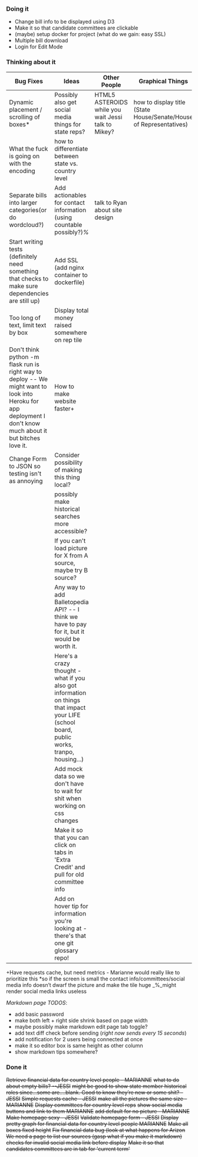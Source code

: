 ### Doing it

* Change bill info to be displayed using D3
* Make it so that candidate committees are clickable
* (maybe) setup docker for project (what do we gain: easy SSL)
* Multiple bill download 
* Login for Edit Mode
### Thinking about it


| Bug Fixes     | Ideas            | Other People    |  Graphical Things
| -------------|-------------|-----------------|-----------------|
| Dynamic placement / scrolling of boxes*  | Possibly also get social media things for state reps?  | HTML5 ASTEROIDS while you wait Jessi talk to Mikey? | how to display title (State House/Senate/House of Representatives) | 
| What the fuck is going on with the encoding | how to differentiate between state vs. country level | | | 
| Separate bills into larger categories(or do wordcloud?) | Add actionables for contact information (using countable possibly?)_%_  | talk to Ryan about site design |
| Start writing tests (definitely need something that checks to make sure dependencies are still up) | Add SSL (add nginx container to dockerfile)
| Too long of text, limit text by box | Display total money raised somewhere on rep tile
| Don't think python -m flask run is right way to deploy -- We might want to look into Heroku for app deployment I don't know much about it but bitches love it.| How to make website faster+
|Change Form to JSON so testing isn't as annoying| Consider possibility of making this thing local?
| | possibly make historical searches more accessible?
| | If you can't load picture for X from A source, maybe try B source? 
| | Any way to add Balletopedia API? -- I think we have to pay for it, but it would be worth it. 
| | Here's a crazy thought - what if you also got information on things that impact your LIFE (school board, public works, tranpo, housing...)
| | Add mock data so we don't have to wait for shit when working on css changes
| | Make it so that you can click on tabs in 'Extra Credit' and pull for old committee info
| | Add on hover tip for information you're looking at - there's that one git glossary repo! 

             
+Have requests cache, but need metrics - Marianne would really like to prioritize this
*so if the screen is small the contact info/committees/social media info doesn’t dwarf the picture and make the tile huge
_%_might render social media links useless

*Markdown page TODOS*: 
  * add basic password
  * make both left + right side shrink based on page width
  * maybe possibly make markdown edit page tab toggle?
  * add text diff check before sending (_right now sends every 15 seconds_)
  * add notification for 2 users being connected at once
  * make it so editor box is same height as other column
  * show markdown tips somewhere?


### Done it

~~Retrieve financial data for country level people - MARIANNE~~
~~what to do about empty bills? --JESSI~~
~~might be good to show state member historical roles since…some are….blank. Good to know they’re new or some shit? - JESSI~~
~~Simple requests cache - JESSI~~
~~make all the pictures the same size - MARIANNE~~
~~Display committees for country level reps~~
~~show social media buttons and link to them MARIANNE~~
~~add default for no picture - MARIANNE~~
~~Make homepage sexy - JESSI~~
~~Validate homepage form - JESSI~~
~~Display pretty graph for financial data for country level people MARIANNE~~
~~Make all boxes fixed height~~
~~Fix financial data bug (look at what happens for Arizon~~
~~We need a page to list our sources (gasp what if you make it markdown)~~
~~checks for invalid social media link before display~~
~~Make it so that candidates committees are in tab for 'current term'~~